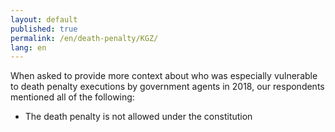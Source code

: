 ```yaml
---
layout: default
published: true
permalink: /en/death-penalty/KGZ/
lang: en
---
```


When asked to provide more context about who was especially vulnerable to death penalty executions by government agents in 2018, our respondents mentioned all of the following:
-	The death penalty is not allowed under the constitution 


